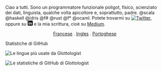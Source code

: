 Ciao a tutti.  Sono un programmatore funzionale poligot, fisico, scienziato dei dati, linguista, qualche volta apicoltore e, soprattutto, padre. @scala @haskell @idris @f# @rust @f* @ocaml.
Potete trovarmi su [![Twitter][1.2]][1], oppure su [![LinkedIn][3.2]][3] e la mia scrittura, cioè su [Medium](https://medium.com/@glottologist).

<p align="center">
 <a href="/README_FR.md">Francese</a>
 .
 <a href="/README.md">Ingles</a>
 .
 <a href="/README_PT.md">Portoghese</a>
</p>


Statistiche di GitHub

![Le lingue più usate da Glottologist](https://github-readme-stats.vercel.app/api/top-langs/?username=glottologist&count_private=true&layout=compact&langs_count=10&hide=html,css,javascript,dockerfile&theme=onedark)


![Le statistiche di GitHub di Glottologist](https://github-readme-stats.vercel.app/api?username=glottologist&show_icons=true&theme=onedark)


[1.2]: http://i.imgur.com/wWzX9uB.png (twitter icon)
[2.2]: http://i.imgur.com/9I6NRUm.png (github icon)
[3.2]: https://github.com/glottologist/glottologist/blob/main/linkedin-3-16.png (linkedin icon)

<!-- links to your social media accounts -->

[1]: https://twitter.com/theglottologist
[2]: https://github.com/Glottologist
[3]: https://www.linkedin.com/in/jasonridgwaytaylor/
[4]: https://medium.com/@glottologist

